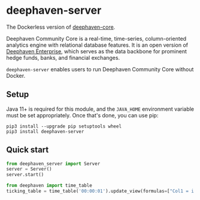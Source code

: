 # deephaven-server

The Dockerless version of [deephaven-core](https://www.github.com/deephaven/deephaven-core).

Deephaven Community Core is a real-time, time-series, column-oriented analytics engine with relational database features. It is an open version of [Deephaven Enterprise](https://deephaven.io/enterprise/), which serves as the data backbone for prominent hedge funds, banks, and financial exchanges.

`deephaven-server` enables users to run Deephaven Community Core without Docker.

## Setup

Java 11+ is required for this module, and the `JAVA_HOME` environment variable must be set appropriately.  Once that's done, you can use pip:

```shell
pip3 install --upgrade pip setuptools wheel
pip3 install deephaven-server
```

## Quick start

```python
from deephaven_server import Server
server = Server()
server.start()

from deephaven import time_table
ticking_table = time_table('00:00:01').update_view(formulas=["Col1 = i % 2"])
```